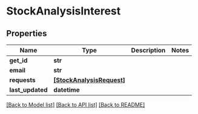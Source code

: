 # StockAnalysisInterest


## Properties
Name | Type | Description | Notes
------------ | ------------- | ------------- | -------------
**get_id** | **str** |  | 
**email** | **str** |  | 
**requests** | [**[StockAnalysisRequest]**](StockAnalysisRequest.md) |  | 
**last_updated** | **datetime** |  | 

[[Back to Model list]](../README.md#documentation-for-models) [[Back to API list]](../README.md#documentation-for-api-endpoints) [[Back to README]](../README.md)


